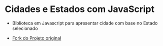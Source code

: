 # Cidades e Estados com JavaScript

* Biblioteca em Javascript para apresentar cidade com base no Estado selecionado

* [Fork do Projeto original](https://code.google.com/archive/p/cidades-estados-js/)
